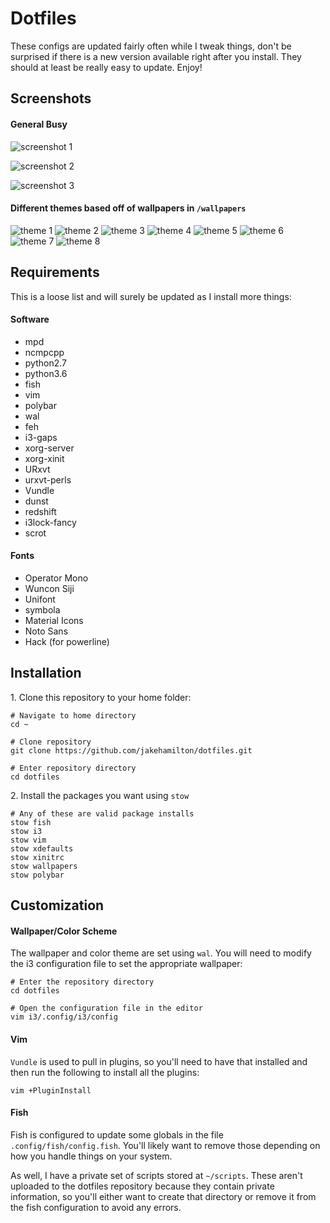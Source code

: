 Dotfiles
========

These configs are updated fairly often while I tweak things, don't be surprised if
there is a new version available right after you install. They should at least be
really easy to update. Enjoy!

Screenshots
-----------

#### General Busy

![screenshot 1](/.md-resources/screenshot-1.jpg)

![screenshot 2](/.md-resources/screenshot-2.jpg)

![screenshot 3](/.md-resources/screenshot-3.jpg)

#### Different themes based off of wallpapers in `/wallpapers`

![theme 1](/.md-resources/new-wall-1.jpg)
![theme 2](/.md-resources/new-wall-2.jpg)
![theme 3](/.md-resources/new-wall-3.jpg)
![theme 4](/.md-resources/new-wall-4.jpg)
![theme 5](/.md-resources/new-wall-5.jpg)
![theme 6](/.md-resources/new-wall-6.jpg)
![theme 7](/.md-resources/new-wall-7.jpg)
![theme 8](/.md-resources/new-wall-8.jpg)

Requirements
------------

This is a loose list and will surely be updated as I install more things:

#### Software

+ mpd
+ ncmpcpp
+ python2.7
+ python3.6
+ fish
+ vim
+ polybar
+ wal
+ feh
+ i3-gaps
+ xorg-server
+ xorg-xinit
+ URxvt
+ urxvt-perls
+ Vundle
+ dunst
+ redshift
+ i3lock-fancy
+ scrot

#### Fonts

+ Operator Mono
+ Wuncon Siji
+ Unifont
+ symbola
+ Material Icons
+ Noto Sans
+ Hack (for powerline)

Installation
------------

1\. Clone this repository to your home folder:

```shell
# Navigate to home directory
cd ~

# Clone repository
git clone https://github.com/jakehamilton/dotfiles.git

# Enter repository directory
cd dotfiles
```

2\. Install the packages you want using `stow`

```shell
# Any of these are valid package installs
stow fish
stow i3
stow vim
stow xdefaults
stow xinitrc
stow wallpapers
stow polybar
```

Customization
-------------

#### Wallpaper/Color Scheme
The wallpaper and color theme are set using `wal`. You will need to
modify the i3 configuration file to set the appropriate wallpaper:

```shell
# Enter the repository directory
cd dotfiles

# Open the configuration file in the editor
vim i3/.config/i3/config
```

#### Vim

`Vundle` is used to pull in plugins, so you'll need to have that
installed and then run the following to install all the plugins:

```shell
vim +PluginInstall
```

#### Fish

Fish is configured to update some globals in the file
`.config/fish/config.fish`. You'll likely want to remove those
depending on how you handle things on your system.

As well, I have a private set of scripts stored at `~/scripts`. These
aren't uploaded to the dotfiles repository because they contain private
information, so you'll either want to create that directory or remove
it from the fish configuration to avoid any errors.

